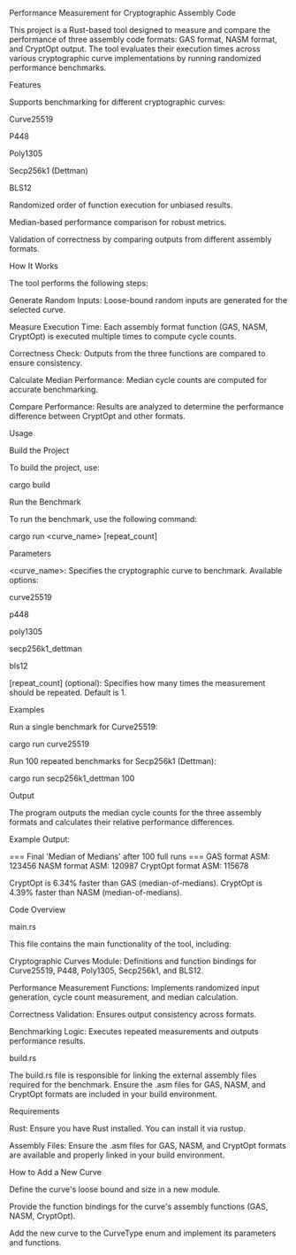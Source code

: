 Performance Measurement for Cryptographic Assembly Code

This project is a Rust-based tool designed to measure and compare the performance of three assembly code formats: GAS format, NASM format, and CryptOpt output. The tool evaluates their execution times across various cryptographic curve implementations by running randomized performance benchmarks.

Features

Supports benchmarking for different cryptographic curves:

Curve25519

P448

Poly1305

Secp256k1 (Dettman)

BLS12

Randomized order of function execution for unbiased results.

Median-based performance comparison for robust metrics.

Validation of correctness by comparing outputs from different assembly formats.

How It Works

The tool performs the following steps:

Generate Random Inputs: Loose-bound random inputs are generated for the selected curve.

Measure Execution Time: Each assembly format function (GAS, NASM, CryptOpt) is executed multiple times to compute cycle counts.

Correctness Check: Outputs from the three functions are compared to ensure consistency.

Calculate Median Performance: Median cycle counts are computed for accurate benchmarking.

Compare Performance: Results are analyzed to determine the performance difference between CryptOpt and other formats.

Usage

Build the Project

To build the project, use:

cargo build

Run the Benchmark

To run the benchmark, use the following command:

cargo run <curve_name> [repeat_count]

Parameters

<curve_name>: Specifies the cryptographic curve to benchmark. Available options:

curve25519

p448

poly1305

secp256k1_dettman

bls12

[repeat_count] (optional): Specifies how many times the measurement should be repeated. Default is 1.

Examples

Run a single benchmark for Curve25519:

cargo run curve25519

Run 100 repeated benchmarks for Secp256k1 (Dettman):

cargo run secp256k1_dettman 100

Output

The program outputs the median cycle counts for the three assembly formats and calculates their relative performance differences.

Example Output:

=== Final 'Median of Medians' after 100 full runs ===
GAS format ASM: 123456
NASM format ASM: 120987
CryptOpt format ASM: 115678

CryptOpt is 6.34% faster than GAS (median-of-medians).
CryptOpt is 4.39% faster than NASM (median-of-medians).

Code Overview

main.rs

This file contains the main functionality of the tool, including:

Cryptographic Curves Module: Definitions and function bindings for Curve25519, P448, Poly1305, Secp256k1, and BLS12.

Performance Measurement Functions: Implements randomized input generation, cycle count measurement, and median calculation.

Correctness Validation: Ensures output consistency across formats.

Benchmarking Logic: Executes repeated measurements and outputs performance results.

build.rs

The build.rs file is responsible for linking the external assembly files required for the benchmark. Ensure the .asm files for GAS, NASM, and CryptOpt formats are included in your build environment.

Requirements

Rust: Ensure you have Rust installed. You can install it via rustup.

Assembly Files: Ensure the .asm files for GAS, NASM, and CryptOpt formats are available and properly linked in your build environment.

How to Add a New Curve

Define the curve's loose bound and size in a new module.

Provide the function bindings for the curve's assembly functions (GAS, NASM, CryptOpt).

Add the new curve to the CurveType enum and implement its parameters and functions.


